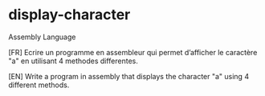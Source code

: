 # display-character
Assembly Language

[FR]
Ecrire un programme en assembleur qui permet d’afficher le caractère "a" en utilisant 4 methodes differentes.

[EN]
Write a program in assembly that displays the character "a" using 4 different methods.
